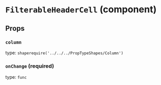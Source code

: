 `FilterableHeaderCell` (component)
==================================



Props
-----

### `column`

type: `shaperequire('../../../PropTypeShapes/Column')`


### `onChange` (required)

type: `func`

